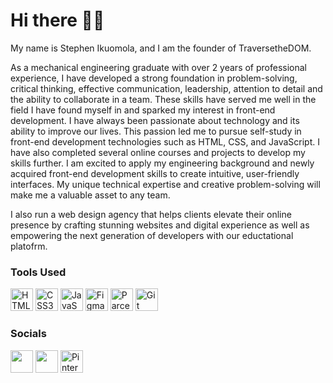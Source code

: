 # Hi there 👋🏽

My name is Stephen Ikuomola, and I am the founder of TraversetheDOM. 


As a mechanical engineering graduate with over 2 years of professional experience, I have developed a strong foundation in problem-solving, critical thinking, effective communication, leadership, attention to detail and the ability to collaborate in a team. These skills have served me well in the field I have found myself in and sparked my interest in front-end development. I have always been passionate about technology and its ability to improve our lives. This passion led me to pursue self-study in front-end development technologies such as HTML, CSS, and JavaScript. I have also completed several online courses and projects to develop my skills further. I am excited to apply my engineering background and newly acquired front-end development skills to create intuitive, user-friendly interfaces. My unique technical expertise and creative problem-solving will make me a valuable asset to any team.

I also run a web design agency that helps clients elevate their online presence by crafting stunning websites and digital experience as well as empowering the next generation of developers with our eductational platofrm. 


### Tools Used
<p align="left">
   <a href="https://developer.mozilla.org/en-US/docs/Glossary/HTML5" target="_blank" rel="noreferrer"><img src="https://raw.githubusercontent.com/danielcranney/readme-generator/main/public/icons/skills/html5-colored.svg" width="36" height="36" alt="HTML5" /></a>
   <a href="https://www.w3.org/TR/CSS/#css" target="_blank" rel="noreferrer"><img src="https://raw.githubusercontent.com/danielcranney/readme-generator/main/public/icons/skills/css3-colored.svg" width="36" height="36" alt="CSS3" /></a>
   <a href="https://developer.mozilla.org/en-US/docs/Web/JavaScript" target="_blank" rel="noreferrer"><img src="https://raw.githubusercontent.com/danielcranney/readme-generator/main/public/icons/skills/javascript-colored.svg" width="36" height="36" alt="JavaScript" /></a>
  <a href="https://www.figma.com/" target="_blank" rel="noreferrer"><img src="https://raw.githubusercontent.com/danielcranney/readme-generator/main/public/icons/skills/figma-colored.svg" width="36" height="36" alt="Figma" /></a>
   <a href="https://parceljs.org/" target="_blank" rel="noreferrer"><img src="https://th.bing.com/th/id/R.c613db08794e6ae839efc78493233012?rik=Nyozti99KAALWw&pid=ImgRaw&r=0" width="36" height="36" alt="Parcel" /></a>
   <a href="https://git-scm.com/" target="_blank" rel="noreferrer"><img src="https://raw.githubusercontent.com/danielcranney/readme-generator/main/public/icons/skills/git-colored.svg" width="36" height="36" alt="Git"/></a>
</p>

### Socials

<a href="https://www.codepen.io/TraversetheDOM" target="_blank" rel="noreferrer"><img src="https://raw.githubusercontent.com/danielcranney/readme-generator/main/public/icons/socials/codepen-dark.svg" width="36" height="36" /></a>
<a href="https://www.frontendmentor.io/profile/TraversetheDOM" target="_blank" rel="noreferrer"><img src="https://seeklogo.com/images/F/frontend-mentor-logo-DD85EFE0E9-seeklogo.com.png" width="36" height="36" /></a>
<a href="https://www.pinterest.com/traversetheDOM" target="_blank" rel="noreferrer"><img src="https://pngimg.com/uploads/pinterest/pinterest_PNG50.png" width="36" height="36" alt="Pinterest"/></a>

